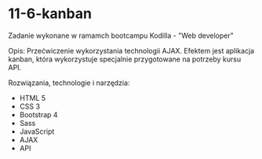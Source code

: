# 11-6-kanban

Zadanie wykonane w ramamch bootcampu Kodilla - "Web developer"

Opis: Przećwiczenie wykorzystania technologii AJAX. Efektem jest aplikacja kanban, która wykorzystuje specjalnie przygotowane na potrzeby kursu API.

Rozwiązania, technologie i narzędzia:

- HTML 5
- CSS 3
- Bootstrap 4
- Sass
- JavaScript
- AJAX
- API
